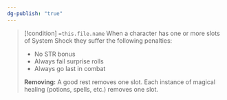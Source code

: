 ```yaml
---
dg-publish: "true"
---
```


> [!condition] `=this.file.name`
>  When a character has one or more slots of System Shock they suffer the following penalties:
> - No STR bonus
> - Always fail surprise rolls 
> - Always go last in combat
>   
> **Removing:** A good rest removes one slot. Each instance of magical healing (potions, spells, etc.) removes one slot.